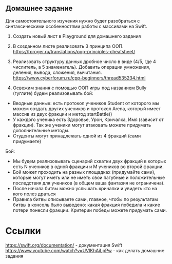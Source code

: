 
## Домашнее задание
Для самостоятельного изучения нужно будет разобраться с синтаксическими особенностями работы с массивами на Swift.

1. Создать новый лист в Playground для домашнего задания
2. В созданном листе реализовать 3 принципа ООП. https://tproger.ru/translations/oop-principles-cheatsheet/
3. Реализовать структуру данных дробное число в виде (4/5, где 4 числитель, а 5 знаменатель). Добавить операции умножения, деления, вывода, сложения, вычитания. https://www.cyberforum.ru/cpp-beginners/thread535234.html

4. Освежим знания c помощью ООП игры под названием Bully (гуглите) будем реализовывать бой:
  * Вводные данные: есть протокол учеников Student от которого мы можем создать других учеников и протокол Arena, который имеет массив из двух фракции и метод startBattle()
  * У каждого ученика есть Здоровье, Урон, Кричалка, Имя (зависит от фракции). Так же ученики могут атаковать можете придумать дополнительные методы.
  * Студенты могут принадлежать одной из 4 фракций (сами придумаете)

  Бой:
  * Мы будем реализовывать сценарий схватки двух фракций в которых есть N учеников в одной фракции и M учеников во второй фракции.
  * Бой может проходить на разных площадках (придумайте сами), которые могут иметь или не иметь свои пагубные и положительные последствия для учеников (в общем ваша фантазия не ограничена).
  * После начала битвы можно услышать кричалки и увидеть кто на кого полез драться
  * Правила битвы описываете сами, главное, чтобы по результатам битвы в консоль было выведено: какая фракция победила и какие потери понесли фракции. Критерии победы можете придумать сами.


# Ссылки
https://swift.org/documentation/ - документация Swift
https://www.youtube.com/watch?v=UVlKhAiLpPw - как делать домашние задания

